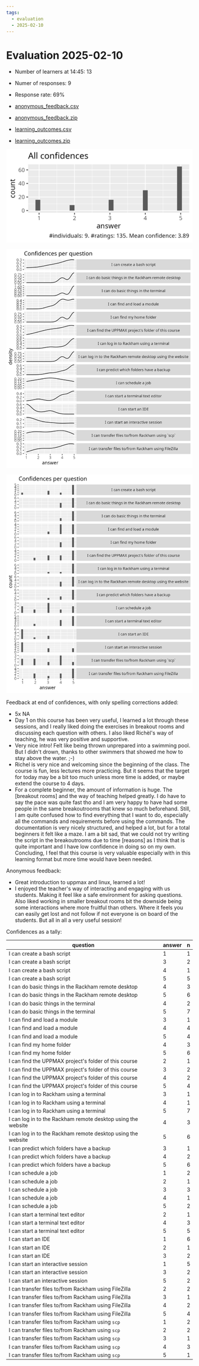 ```yaml
---
tags:
  - evaluation
  - 2025-02-10
---
```


# Evaluation 2025-02-10

- Number of learners at 14:45: 13
- Numer of responses: 9
- Response rate: 69%

- [anonymous_feedback.csv](anonymous_feedback.csv)
- [anonymous_feedback.zip](anonymous_feedback.zip)
- [learning_outcomes.csv](learning_outcomes.csv)
- [learning_outcomes.zip](learning_outcomes.zip)

![All confidences](all_confidences.png)

![Confidences per question, as a density plot](confidences_per_question_density.png)

![Confidences per question, as a histogram](confidences_per_question_histogram.png)

Feedback at end of confidences, with only spelling corrections added:

- 5x NA
- Day 1 on this course has been very useful,
  I learned a lot through these sessions,
  and I really liked doing the exercises in breakout rooms and
  discussing each question with others.
  I also liked Richèl's way of teaching,
  he was very positive and supportive.
- Very nice intro!
  Felt like being thrown unprepared into a swimming pool.
  But I didn't drown, thanks to other swimmers
  that showed me how to stay above the water. ;-)
- Richel is very nice and welcoming since the beginning of the class.
  The course is fun, less lectures more practicing.
  But it seems that the target for today may be a bit too much unless
  more time is added, or maybe extend the course to 4 days.
- For a complete beginner, the amount of information is huge.
  The [breakout rooms] and the way of teaching helped greatly.
  I do have to say the pace was quite fast tho and I am very happy
  to have had some people in the same breakoutrooms
  that knew so much beforehand. Still, I am quite confused how to find
  everything that I want to do, especially all the commands and
  requirements before using the commands. The documentation is very nicely
  structured, and helped a lot, but for a total beginners it felt like a
  maze. I am a bit sad, that we could not try writing the script in the
  breakoutrooms due to time [reasons] as I think that is quite important
  and I have low confidence in doing so on my own.
  Concluding, I feel that this course is very valuable especially
  with in this learning format but more time would have been needed.

Anonymous feedback:

- Great introduction to uppmax and linux, learned a lot!
- I enjoyed the teacher's way of interacting and engaging with us students.
  Making it feel like a safe environment for asking questions.
  Also liked working in smaller breakout rooms bit the downside being some
  interactions where more fruitful than others.
  Where it feels you can easily get lost
  and not follow if not everyone is on board of the students.
  But all in all a very useful session!

Confidences as a tally:

question                  |answer|n
--------------------------|------|---
I can create a bash script|1|1
I can create a bash script|3|2
I can create a bash script|4|1
I can create a bash script|5|5
I can do basic things in the Rackham remote desktop|4|3
I can do basic things in the Rackham remote desktop|5|6
I can do basic things in the terminal|4|2
I can do basic things in the terminal|5|7
I can find and load a module|3|1
I can find and load a module|4|4
I can find and load a module|5|4
I can find my home folder|4|3
I can find my home folder|5|6
I can find the UPPMAX project's folder of this course|2|1
I can find the UPPMAX project's folder of this course|3|2
I can find the UPPMAX project's folder of this course|4|2
I can find the UPPMAX project's folder of this course|5|4
I can log in to Rackham using a terminal|3|1
I can log in to Rackham using a terminal|4|1
I can log in to Rackham using a terminal|5|7
I can log in to the Rackham remote desktop using the website|4|3
I can log in to the Rackham remote desktop using the website|5|6
I can predict which folders have a backup|3|1
I can predict which folders have a backup|4|2
I can predict which folders have a backup|5|6
I can schedule a job|1|2
I can schedule a job|2|1
I can schedule a job|3|3
I can schedule a job|4|1
I can schedule a job|5|2
I can start a terminal text editor|2|1
I can start a terminal text editor|4|3
I can start a terminal text editor|5|5
I can start an IDE|1|6
I can start an IDE|2|1
I can start an IDE|3|2
I can start an interactive session|1|5
I can start an interactive session|3|2
I can start an interactive session|5|2
I can transfer files to/from Rackham using FileZilla|2|2
I can transfer files to/from Rackham using FileZilla|3|1
I can transfer files to/from Rackham using FileZilla|4|2
I can transfer files to/from Rackham using FileZilla|5|4
I can transfer files to/from Rackham using `scp`|1|2
I can transfer files to/from Rackham using `scp`|2|2
I can transfer files to/from Rackham using `scp`|3|1
I can transfer files to/from Rackham using `scp`|4|3
I can transfer files to/from Rackham using `scp`|5|1
